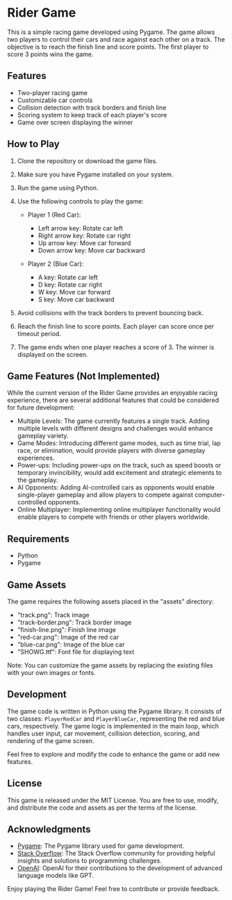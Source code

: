 # Rider Game

This is a simple racing game developed using Pygame. The game allows two players to control their cars and race against each other on a track. The objective is to reach the finish line and score points. The first player to score 3 points wins the game.

## Features
- Two-player racing game
- Customizable car controls
- Collision detection with track borders and finish line
- Scoring system to keep track of each player's score
- Game over screen displaying the winner

## How to Play
1. Clone the repository or download the game files.
2. Make sure you have Pygame installed on your system.
3. Run the game using Python.
4. Use the following controls to play the game:
   - Player 1 (Red Car):
     - Left arrow key: Rotate car left
     - Right arrow key: Rotate car right
     - Up arrow key: Move car forward
     - Down arrow key: Move car backward

   - Player 2 (Blue Car):
     - A key: Rotate car left
     - D key: Rotate car right
     - W key: Move car forward
     - S key: Move car backward

5. Avoid collisions with the track borders to prevent bouncing back.
6. Reach the finish line to score points. Each player can score once per timeout period.
7. The game ends when one player reaches a score of 3. The winner is displayed on the screen.

## Game Features (Not Implemented)
While the current version of the Rider Game provides an enjoyable racing experience, there are several additional features that could be considered for future development:

- Multiple Levels: The game currently features a single track. Adding multiple levels with different designs and challenges would enhance gameplay variety.
- Game Modes: Introducing different game modes, such as time trial, lap race, or elimination, would provide players with diverse gameplay experiences.
- Power-ups: Including power-ups on the track, such as speed boosts or temporary invincibility, would add excitement and strategic elements to the gameplay.
- AI Opponents: Adding AI-controlled cars as opponents would enable single-player gameplay and allow players to compete against computer-controlled opponents.
- Online Multiplayer: Implementing online multiplayer functionality would enable players to compete with friends or other players worldwide.

## Requirements
- Python
- Pygame

## Game Assets
The game requires the following assets placed in the "assets" directory:
- "track.png": Track image
- "track-border.png": Track border image
- "finish-line.png": Finish line image
- "red-car.png": Image of the red car
- "blue-car.png": Image of the blue car
- "SHOWG.ttf": Font file for displaying text

Note: You can customize the game assets by replacing the existing files with your own images or fonts.

## Development
The game code is written in Python using the Pygame library. It consists of two classes: `PlayerRedCar` and `PlayerBlueCar`, representing the red and blue cars, respectively. The game logic is implemented in the main loop, which handles user input, car movement, collision detection, scoring, and rendering of the game screen.

Feel free to explore and modify the code to enhance the game or add new features.

## License
This game is released under the MIT License. You are free to use, modify, and distribute the code and assets as per the terms of the license.

## Acknowledgments
- [Pygame](https://www.pygame.org/): The Pygame library used for game development.
- [Stack Overflow](https://stackoverflow.com/): The Stack Overflow community for providing helpful insights and solutions to programming challenges.
- [OpenAI](https://openai.com/): OpenAI for their contributions to the development of advanced language models like GPT.

Enjoy playing the Rider Game! Feel free to contribute or provide feedback.
